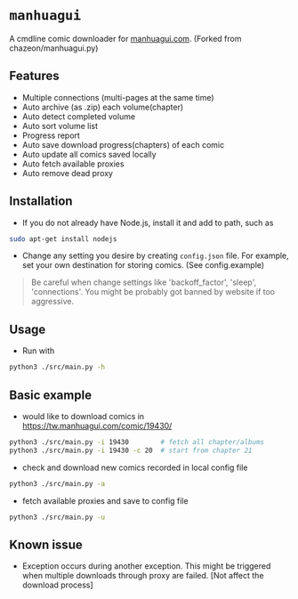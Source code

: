 # `manhuagui`

A cmdline comic downloader for [manhuagui.com](https://tw.manhuagui.com/).
(Forked from chazeon/manhuagui.py)

## Features

- Multiple connections (multi-pages at the same time)
- Auto archive (as .zip) each volume(chapter)
- Auto detect completed volume
- Auto sort volume list
- Progress report
- Auto save download progress(chapters) of each comic
- Auto update all comics saved locally
- Auto fetch available proxies
- Auto remove dead proxy

## Installation

- If you do not already have Node.js, install it and add to path, such as

```bash
sudo apt-get install nodejs
```

- Change any setting you desire by creating `config.json` file. For example, set your own destination for storing comics. (See config.example)

> Be careful when change settings like 'backoff_factor', 'sleep', 'connections'. You might be probably got banned by website if too aggressive.

## Usage

- Run with

```bash
python3 ./src/main.py -h
```

## Basic example

- would like to download comics in <https://tw.manhuagui.com/comic/19430/>

```bash
python3 ./src/main.py -i 19430        # fetch all chapter/albums
python3 ./src/main.py -i 19430 -c 20  # start from chapter 21
```

- check and download new comics recorded in local config file

```bash
python3 ./src/main.py -a
```

- fetch available proxies and save to config file

```bash
python3 ./src/main.py -u
```

## Known issue

- Exception occurs during another exception. This might be triggered when multiple downloads through proxy are failed. [Not affect the download process]
